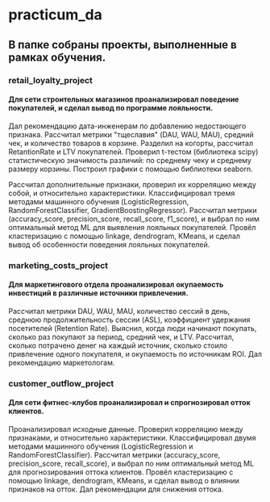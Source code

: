 # practicum_da
## В папке собраны проекты, выполненные в рамках обучения.

### retail_loyalty_project
#### Для сети строительных магазинов проанализировал поведение покупателей, и сделал вывод по программе лояльности.
Дал рекомендацию дата-инженерам по добавлению недостающего признака. Рассчитал метрики "тщеславия" (DAU, WAU, MAU), средний чек, и количество товаров в корзине. Разделил на когорты, рассчитал RetantionRate и LTV покупателей. Проверил t-тестом (библиотека scipy) статистическую значимость различий: по среднему чеку и среднему размеру корзины. Построил графики с помощью библиотеки seaborn.

Рассчитал дополнительные признаки, проверил их корреляцию между собой, и относительно характеристики. Классифицировал тремя методами машинного обучения (LogisticRegression, RandomForestClassifier, GradientBoostingRegressor). Рассчитал метрики (accuracy_score, precision_score, recall_score, f1_score), и выбрал по ним оптимальный метод ML для выявления лояльных покупателей. Провёл кластеризацию с помощью linkage, dendrogram, KMeans, и сделал вывод об особенности поведения лояльных покупателей.

### marketing_costs_project
#### Для маркетингового отдела проанализировал окупаемость инвестиций в различные источники привлечения.
Рассчитал метрики DAU, WAU, MAU, количество сессий в день, среднюю продолжительность сессии (ASL), коэффициент удержания посетителей (Retention Rate). Выяснил, когда люди начинают покупать, сколько раз покупают за период, средний чек, и LTV. Рассчитал, сколько потрачено денег на каждый источник, сколько стоило привлечение одного покупателя, и окупаемость по источникам ROI. Дал рекомендацию маркетологам.

### customer_outflow_project
#### Для сети фитнес-клубов проанализировал и спрогнозировал отток клиентов.
Проанализировал исходные данные. Проверил корреляцию между признаками, и относительно характеристики. Классифицировал двумя методами машинного обучения (LogisticRegression и RandomForestClassifier). Рассчитал метрики (accuracy_score, precision_score, recall_score), и выбрал по ним оптимальный метод ML для прогнозирования оттока клиентов. Провёл кластеризацию с помощью linkage, dendrogram, KMeans, и сделал вывод о влиянии признаков на отток. Дал рекомендации для снижения оттока.
